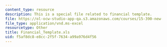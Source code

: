 ```yaml
---
content_type: resource
description: This is a special file related to financial template.
file: https://ol-ocw-studio-app-qa.s3.amazonaws.com/courses/15-390-new-enterprises-spring-2013/f5af8dc8e8cc2f5f7634a99a976d4f56_Financial_Template.xls
file_type: application/vnd.ms-excel
resourcetype: Other
title: Financial_Template.xls
uid: f5af8dc8-e8cc-2f5f-7634-a99a976d4f56
---
```

